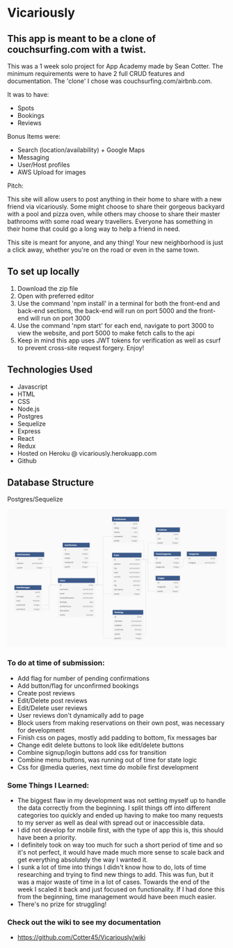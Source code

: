 # Vicariously

## This app is meant to be a clone of couchsurfing.com with a twist.

This was a 1 week solo project for App Academy made by Sean Cotter. The minimum requirements were to have 2 full CRUD features and documentation. The 'clone' I chose was couchsurfing.com/airbnb.com.

It was to have:
- Spots
- Bookings
- Reviews

Bonus Items were:
- Search (location/availability) + Google Maps
- Messaging
- User/Host profiles
- AWS Upload for images

Pitch:

This site will allow users to post anything in their home to share with a new friend via vicariously. Some might choose to share their gorgeous backyard with a pool and pizza oven, while others may choose to share their master bathrooms with some road weary travellers. Everyone has something in their home that could go a long way to help a friend in need.

This site is meant for anyone, and any thing! Your new neighborhood is just a click away, whether you're on the road or even in the same town.

## To set up locally

1. Download the zip file
2. Open with preferred editor
3. Use the command 'npm install' in a terminal for both the front-end and back-end sections, the back-end will run on port 5000 and the front-end will run on port 3000
4. Use the command 'npm start' for each end, navigate to port 3000 to view the website, and port 5000 to make fetch calls to the api
5. Keep in mind this app uses JWT tokens for verification as well as csurf to prevent cross-site request forgery. Enjoy!

## Technologies Used

- Javascript
- HTML
- CSS
- Node.js
- Postgres
- Sequelize
- Express
- React
- Redux
- Hosted on Heroku @ vicariously.herokuapp.com
- Github

## Database Structure

Postgres/Sequelize

![Database Screenshot](./info/Database.png)

### To do at time of submission:
- Add flag for number of pending confirmations
- Add button/flag for unconfirmed bookings
- Create post reviews
- Edit/Delete post reviews
- Edit/Delete user reviews
- User reviews don't dynamically add to page
- Block users from making reservations on their own post, was necessary for development
- Finish css on pages, mostly add padding to bottom, fix messages bar
- Change edit delete buttons to look like edit/delete buttons
- Combine signup/login buttons add css for transition
- Combine menu buttons, was running out of time for state logic
- Css for @media queries, next time do mobile first development

### Some Things I Learned:
- The biggest flaw in my development was not setting myself up to handle the data correctly from the beginning. I split things off into different categories too quickly and ended up having to make too many requests to my server as well as deal with spread out or inaccessible data.
- I did not develop for mobile first, with the type of app this is, this should have been a priority.
- I definitely took on way too much for such a short period of time and so it's not perfect, it would have made much more sense to scale back and get everything absolutely the way I wanted it.
- I sunk a lot of time into things I didn't know how to do, lots of time researching and trying to find new things to add. This was fun, but it was a major waste of time in a lot of cases. Towards the end of the week I scaled it back and just focused on functionality. If I had done this from the beginning, time management would have been much easier.
- There's no prize for struggling!

### Check out the wiki to see my documentation
- https://github.com/Cotter45/Vicariously/wiki

